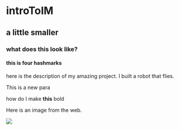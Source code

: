 # introToIM
## a little smaller 
### what does this look like?
#### this is four hashmarks 
here is the description of my amazing project. I built a robot that flies. 

This is a new para

how do I make **this** bold 

Here is an image from the web. 

![](https://github.com/michaelshiloh/IntroductionToInteractiveMedia/raw/master/media/eye-calipers.jpg)
